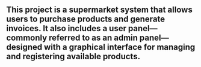 ## This project is a supermarket system that allows users to purchase products and generate invoices. It also includes a user panel—commonly referred to as an admin panel—designed with a graphical interface for managing and registering available products.


